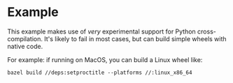 # Example

This example makes use of *very* experimental support for Python cross-compilation.
It's likely to fail in most cases, but can build simple wheels with native code.

For example: if running on MacOS, you can build a Linux wheel like:
```
bazel build //deps:setproctitle --platforms //:linux_x86_64
```
